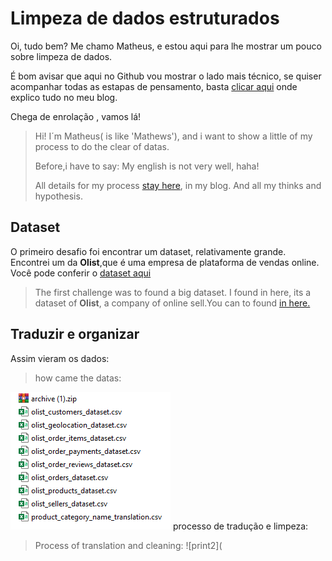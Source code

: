 # Limpeza de dados estruturados
Oi, tudo bem? Me chamo Matheus, e estou aqui para lhe mostrar um pouco sobre limpeza de dados. 

É bom avisar que aqui no Github vou mostrar o lado mais técnico, se quiser acompanhar todas as estapas de pensamento,
basta [clicar aqui](google.com)  onde explico tudo no meu blog.

Chega de enrolação , vamos lá!
>Hi! I´m Matheus( is like 'Mathews'), and i want to show a little of my process to do the clear of datas.
>
>Before,i have to say: My english is not very well, haha!
>
>All details for my process [stay here](), in my blog. And all my thinks and hypothesis. 
>
## Dataset
O primeiro desafio foi encontrar um dataset, relativamente grande. Encontrei um da **Olist**,que é uma empresa de plataforma de vendas online.
Você pode conferir o [dataset aqui](https://www.kaggle.com/olistbr/brazilian-ecommerce)
>The first challenge was to found a big dataset. I found in here, its a dataset of **Olist**, a company of online sell.You can to found [in here.](https://www.kaggle.com/olistbr/brazilian-ecommerce)
>
## Traduzir e organizar
Assim vieram os dados: 
>how came the datas:
>
![print](https://github.com/MatheusFran/Limpeza-de-Dados-Estruturados/blob/main/print.png)
processo de tradução e limpeza:
>Process of translation and cleaning:
>![print2](
